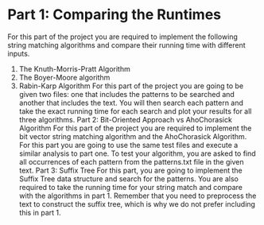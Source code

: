 # Part 1: Comparing the Runtimes
For this part of the project you are required to implement the following string matching algorithms and compare their running time with different inputs.
1. The Knuth-Morris-Pratt Algorithm
2. The Boyer-Moore algorithm
3. Rabin-Karp Algorithm
For this part of the project you are going to be given two files: one that includes the patterns to be searched and another that includes the text. You will then search each pattern and take the exact running time for each search and plot your results for all three algorithms.
Part 2: Bit-Oriented Approach vs AhoChorasick Algorithm
For this part of the project you are required to implement the bit vector string matching algorithm and the AhoChorasick Algorithm. For this part you are going to use the same test files and execute a similar analysis to part one. To test your algorithm, you are asked to find all occurrences of each pattern from the patterns.txt file in the given text.
Part 3: Suffix Tree
For this part, you are going to implement the Suffix Tree data structure and search for the patterns. You are also required to take the running time for your string match and compare with the algorithms in part 1. Remember that you need to preprocess the text to construct the suffix tree, which is why we do not prefer including this in part 1.
